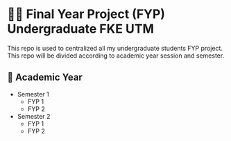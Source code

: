 # 🧑‍🎓 Final Year Project (FYP) Undergraduate FKE UTM 

This repo is used to centralized all my undergraduate students FYP project. This repo will be divided according to academic year session and semester. 

## 📑 Academic Year 

- Semester 1
  * FYP 1
  * FYP 2
- Semester 2
  * FYP 1
  * FYP 2






